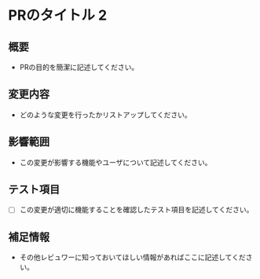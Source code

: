 # PRのタイトル 2

## 概要
- PRの目的を簡潔に記述してください。

## 変更内容
- どのような変更を行ったかリストアップしてください。

## 影響範囲
- この変更が影響する機能やユーザについて記述してください。

## テスト項目
- [ ] この変更が適切に機能することを確認したテスト項目を記述してください。

## 補足情報
- その他レビュワーに知っておいてほしい情報があればここに記述してください。
